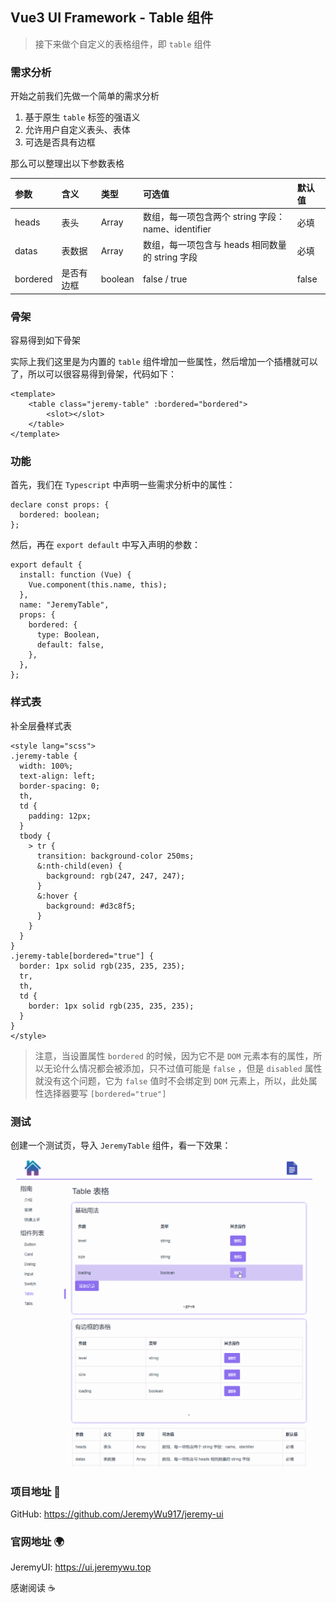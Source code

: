 ## Vue3 UI  Framework - Table 组件

> 接下来做个自定义的表格组件，即 `table` 组件
>

### 需求分析

开始之前我们先做一个简单的需求分析

1. 基于原生 `table` 标签的强语义
2. 允许用户自定义表头、表体
3. 可选是否具有边框

那么可以整理出以下参数表格

| 参数     | 含义       | 类型    | 可选值                                             | 默认值 |
| :------- | :--------- | :------ | :------------------------------------------------- | :----- |
| heads    | 表头       | Array   | 数组，每一项包含两个 string 字段：name、identifier | 必填   |
| datas    | 表数据     | Array   | 数组，每一项包含与 heads 相同数量的 string 字段    | 必填   |
| bordered | 是否有边框 | boolean | false / true                                       | false  |

### 骨架

容易得到如下骨架

实际上我们这里是为内置的 `table` 组件增加一些属性，然后增加一个插槽就可以了，所以可以很容易得到骨架，代码如下：

```vue
<template>
    <table class="jeremy-table" :bordered="bordered">
        <slot></slot>
    </table>
</template>
```

### 功能

首先，我们在 `Typescript` 中声明一些需求分析中的属性：

```vue
declare const props: {
  bordered: boolean;
};
```

然后，再在 `export default` 中写入声明的参数：

```vue
export default {
  install: function (Vue) {
    Vue.component(this.name, this);
  },
  name: "JeremyTable",
  props: {
    bordered: {
      type: Boolean,
      default: false,
    },
  },
};
```

### 样式表

补全层叠样式表

```vue
<style lang="scss">
.jeremy-table {
  width: 100%;
  text-align: left;
  border-spacing: 0;
  th,
  td {
    padding: 12px;
  }
  tbody {
    > tr {
      transition: background-color 250ms;
      &:nth-child(even) {
        background: rgb(247, 247, 247);
      }
      &:hover {
        background: #d3c8f5;
      }
    }
  }
}
.jeremy-table[bordered="true"] {
  border: 1px solid rgb(235, 235, 235);
  tr,
  th,
  td {
    border: 1px solid rgb(235, 235, 235);
  }
}
</style>
```

> 注意，当设置属性 `bordered` 的时候，因为它不是 `DOM` 元素本有的属性，所以无论什么情况都会被添加，只不过值可能是 `false` ，但是 `disabled` 属性就没有这个问题，它为 `false` 值时不会绑定到 `DOM` 元素上，所以，此处属性选择器要写 `[bordered="true"]`

### 测试

创建一个测试页，导入 `JeremyTable` 组件，看一下效果：

![table](https://raw.githubusercontent.com/jeremywu917/jeremywuassets/main/src/blog/table.gif)

### 项目地址 :gift:

GitHub: https://github.com/JeremyWu917/jeremy-ui

### 官网地址 :earth_africa:

JeremyUI: https://ui.jeremywu.top



感谢阅读 :coffee:

